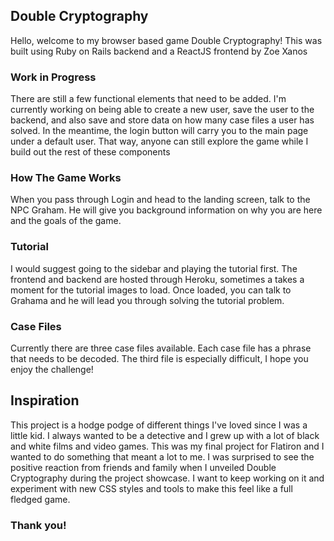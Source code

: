 ## Double Cryptography

Hello, welcome to my browser based game Double Cryptography!
This was built using Ruby on Rails backend and a ReactJS frontend by Zoe Xanos

### Work in Progress

There are still a few functional elements that need to be added. I'm currently working on being able to create a new user, save the user to the backend, and also save and store data on how many case files a user has solved.
In the meantime, the login button will carry you to the main page under a default user. That way, anyone can still explore the game while I build out the rest of these components

### How The Game Works

When you pass through Login and head to the landing screen, talk to the NPC Graham. He will give you background information on why you are here and the goals of the game.

### Tutorial

I would suggest going to the sidebar and playing the tutorial first. The frontend and backend are hosted through Heroku, sometimes a takes a moment for the tutorial images to load. Once loaded, you can talk to Grahama and he will lead you through solving the tutorial problem.

### Case Files

Currently there are three case files available. Each case file has a phrase that needs to be decoded. The third file is especially difficult, I hope you enjoy the challenge!

## Inspiration

This project is a hodge podge of different things I've loved since I was a little kid. I always wanted to be a detective and I grew up with a lot of black and white films and video games. This was my final project for Flatiron and I wanted to do something that meant a lot to me.
I was surprised to see the positive reaction from friends and family when I unveiled Double Cryptography during the project showcase. 
I want to keep working on it and experiment with new CSS styles and tools to make this feel like a full fledged game.

### Thank you!
